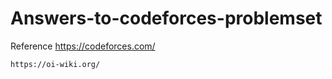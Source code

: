 # Answers-to-codeforces-problemset   


Reference
    https://codeforces.com/   
    
    https://oi-wiki.org/
    
